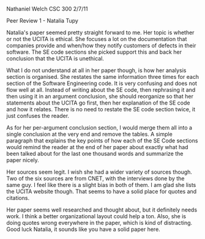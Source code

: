 Nathaniel Welch
CSC 300
2/7/11

Peer Review 1 - Natalia Tupy

Natalia's paper seemed pretty straight forward to me. Her topic is whether or not the UCITA is ethical. She focuses a lot on the documentation that companies provide and when/how they notify customers of defects in their software. The SE code sections she picked support this and back her conclusion that the UCITA is unethical.

What I do not understand at all in her paper though, is how her analysis section is organised. She restates the same information three times for each section of the Software Engineering code. It is very confusing and does not flow well at all. Instead of writing about the SE code, then rephrasing it and then using it in an argument conclusion, she should reorganize so that her statements about the UCITA go first, then her explanation of the SE code and how it relates. There is no need to restate the SE code section twice, it just confuses the reader.

As for her per-argument conclusion section, I would merge them all into a single conclusion at the very end and remove the tables. A simple paragraph that explains the key points of how each of the SE Code sections would remind the reader at the end of her paper about exactly what had been talked about for the last one thousand words and summarize the paper nicely.

Her sources seem legit. I wish she had a wider variety of sources though. Two of the six sources are from CNET, with the interviews done by the same guy. I feel like there is a slight bias in both of them. I am glad she lists the UCITA website though. That seems to have a solid place for quotes and citations.

Her paper seems well researched and thought about, but it definitely needs work. I think a better organizational layout could help a ton. Also, she is doing quotes wrong everywhere in the paper, which is kind of distracting. Good luck Natalia, it sounds like you have a solid paper here.
